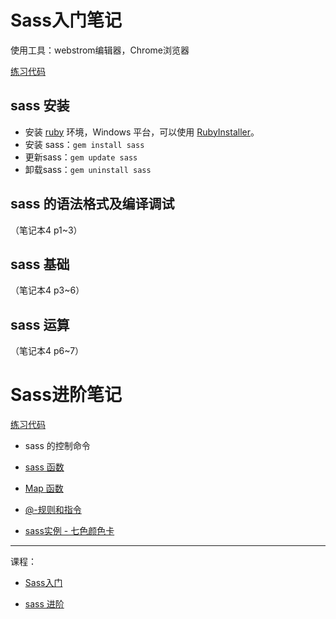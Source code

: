 # Sass入门笔记

使用工具：webstrom编辑器，Chrome浏览器

[练习代码](https://github.com/magicmai/Sass/tree/master/imooc-sass%E5%85%A5%E9%97%A8)

## sass 安装

- 安装 [ruby](https://www.ruby-lang.org/zh_cn/downloads/) 环境，Windows 平台，可以使用 [RubyInstaller](https://rubyinstaller.org/)。
- 安装 sass：`gem install sass`
- 更新sass：`gem update sass`
- 卸载sass：`gem uninstall sass`

## sass 的语法格式及编译调试
（笔记本4 p1~3）

## sass 基础
（笔记本4 p3~6）

## sass 运算
（笔记本4 p6~7）

# Sass进阶笔记

[练习代码](https://github.com/magicmai/Sass/tree/master/imooc-sass%E8%BF%9B%E9%98%B6)

- sass 的控制命令

- [sass 函数](https://github.com/magicmai/SASS/issues/1)

- [Map 函数](https://github.com/magicmai/SASS/issues/2)

- [@-规则和指令](https://github.com/magicmai/SASS/issues/4)

- [sass实例 - 七色颜色卡](https://github.com/magicmai/SASS/issues/3)



---
课程：

- [Sass入门](http://www.imooc.com/learn/311)

- [sass 进阶](http://www.imooc.com/learn/436)
